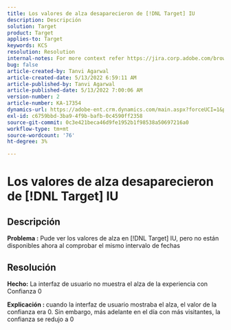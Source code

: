 ```yaml
---
title: Los valores de alza desaparecieron de [!DNL Target] IU
description: Descripción
solution: Target
product: Target
applies-to: Target
keywords: KCS
resolution: Resolution
internal-notes: For more context refer https://jira.corp.adobe.com/browse/TGT-41844
bug: false
article-created-by: Tanvi Agarwal
article-created-date: 5/13/2022 6:59:11 AM
article-published-by: Tanvi Agarwal
article-published-date: 5/13/2022 7:00:06 AM
version-number: 2
article-number: KA-17354
dynamics-url: https://adobe-ent.crm.dynamics.com/main.aspx?forceUCI=1&pagetype=entityrecord&etn=knowledgearticle&id=00812730-8ad2-ec11-a7b5-00224809c27a
exl-id: c6759bbd-3ba9-4f9b-bafb-0c4590ff2358
source-git-commit: 0c3e421beca46d9fe1952b1f98538a50697216a0
workflow-type: tm+mt
source-wordcount: '76'
ht-degree: 3%

---
```


# Los valores de alza desaparecieron de [!DNL Target] IU

## Descripción


<b>Problema :</b> Pude ver los valores de alza en [!DNL Target] IU, pero no están disponibles ahora al comprobar el mismo intervalo de fechas


## Resolución




<b>Hecho:</b> La interfaz de usuario no muestra el alza de la experiencia con Confianza 0



<b>Explicación : </b>cuando la interfaz de usuario mostraba el alza, el valor de la confianza era 0. Sin embargo, más adelante en el día con más visitantes, la confianza se redujo a 0
